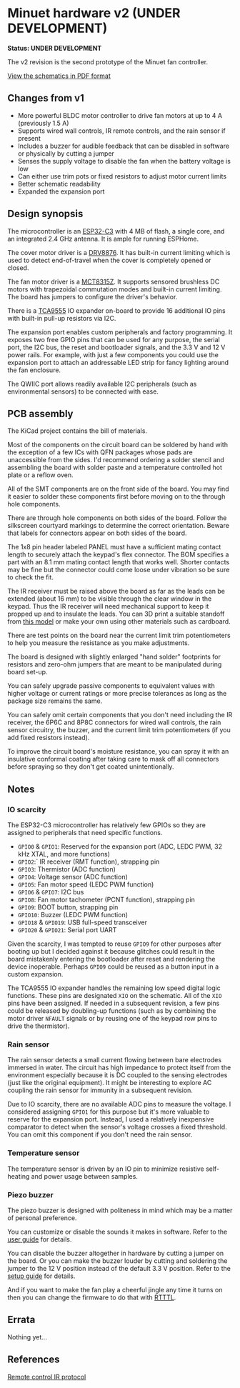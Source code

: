 # Minuet hardware v2 (UNDER DEVELOPMENT)

**Status: UNDER DEVELOPMENT**

The v2 revision is the second prototype of the Minuet fan controller.

[View the schematics in PDF format](minuet.pdf)

## Changes from v1

- More powerful BLDC motor controller to drive fan motors at up to 4 A (previously 1.5 A)
- Supports wired wall controls, IR remote controls, and the rain sensor if present
- Includes a buzzer for audible feedback that can be disabled in software or physically by cutting a jumper
- Senses the supply voltage to disable the fan when the battery voltage is low
- Can either use trim pots or fixed resistors to adjust motor current limits
- Better schematic readability
- Expanded the expansion port

## Design synopsis

The microcontroller is an [ESP32-C3](https://www.espressif.com/sites/default/files/documentation/esp32-c3-wroom-02_datasheet_en.pdf) with 4 MB of flash, a single core, and an integrated 2.4 GHz antenna.  It is ample for running ESPHome.

The cover motor driver is a [DRV8876](https://www.ti.com/lit/ds/symlink/drv8876.pdf).  It has built-in current limiting which is used to detect end-of-travel when the cover is completely opened or closed.

The fan motor driver is a [MCT8315Z](https://www.ti.com/lit/ds/symlink/mct8315z.pdf).  It supports sensored brushless DC motors with trapezoidal commutation modes and built-in current limiting.  The board has jumpers to configure the driver's behavior.

There is a [TCA9555](https://www.ti.com/lit/ds/symlink/tca9555.pdf) IO expander on-board to provide 16 additional IO pins with built-in pull-up resistors via I2C.

The expansion port enables custom peripherals and factory programming.  It exposes two free GPIO pins that can be used for any purpose, the serial port, the I2C bus, the reset and bootloader signals, and the 3.3 V and 12 V power rails.  For example, with just a few components you could use the expansion port to attach an addressable LED strip for fancy lighting around the fan enclosure.

The QWIIC port allows readily available I2C peripherals (such as environmental sensors) to be connected with ease.

## PCB assembly

The KiCad project contains the bill of materials.

Most of the components on the circuit board can be soldered by hand with the exception of a few ICs with QFN packages whose pads are unaccessible from the sides.  I'd recommend ordering a solder stencil and assembling the board with solder paste and a temperature controlled hot plate or a reflow oven.

All of the SMT components are on the front side of the board.  You may find it easier to solder these components first before moving on to the through hole components.

There are through hole components on both sides of the board.  Follow the silkscreen courtyard markings to determine the correct orientation.  Beware that labels for connectors appear on both sides of the board.

The 1x8 pin header labeled PANEL must have a sufficient mating contact length to securely attach the keypad's flex connector.  The BOM specifies a part with an 8.1 mm mating contact length that works well.  Shorter contacts may be fine but the connector could come loose under vibration so be sure to check the fit.

The IR receiver must be raised above the board as far as the leads can be extended (about 16 mm) to be visible through the clear window in the keypad.  Thus the IR receiver will need mechanical support to keep it propped up and to insulate the leads.  You can 3D print a suitable standoff from [this model](https://cad.onshape.com/documents/11f07c0bb608e7010778ac35/w/a82f75dceda39e564795dbd4/e/5949b73994c9747af7d1d4c9) or make your own using other materials such as cardboard.

There are test points on the board near the current limit trim potentiometers to help you measure the resistance as you make adjustments.

The board is designed with slightly enlarged "hand solder" footprints for resistors and zero-ohm jumpers that are meant to be manipulated during board set-up.

You can safely upgrade passive components to equivalent values with higher voltage or current ratings or more precise tolerances as long as the package size remains the same.

You can safely omit certain components that you don't need including the IR receiver, the 6P6C and 8P8C connectors for wired wall controls, the rain sensor circuitry, the buzzer, and the current limit trim potentiometers (if you add fixed resistors instead).

To improve the circuit board's moisture resistance, you can spray it with an insulative conformal coating after taking care to mask off all connectors before spraying so they don't get coated unintentionally.

## Notes

### IO scarcity

The ESP32-C3 microcontroller has relatively few GPIOs so they are assigned to peripherals that need specific functions.

- `GPIO0` & `GPIO1`: Reserved for the expansion port (ADC, LEDC PWM, 32 kHz XTAL, and more functions)
- `GPIO2`:` IR receiver (RMT function), strapping pin
- `GPIO3`: Thermistor (ADC function)
- `GPIO4`: Voltage sensor (ADC function)
- `GPIO5`: Fan motor speed (LEDC PWM function)
- `GPIO6` & `GPIO7`: I2C bus
- `GPIO8`: Fan motor tachometer (PCNT function), strapping pin
- `GPIO9`: BOOT button, strapping pin
- `GPIO10`: Buzzer (LEDC PWM function)
- `GPIO18` & `GPIO19`: USB full-speed transceiver
- `GPIO20` & `GPIO21`: Serial port UART

Given the scarcity, I was tempted to reuse `GPIO9` for other purposes after booting up but I decided against it because glitches could result in the board mistakenly entering the bootloader after reset and rendering the device inoperable.  Perhaps `GPIO9` could be reused as a button input in a custom expansion.

The TCA9555 IO expander handles the remaining low speed digital logic functions.  These pins are designated `XIO` on the schematic.  All of the `XIO` pins have been assigned.  If needed in a subsequent revision, a few pins could be released by doubling-up functions (such as by combining the motor driver `NFAULT` signals or by reusing one of the keypad row pins to drive the thermistor).

### Rain sensor

The rain sensor detects a small current flowing between bare electrodes immersed in water.  The circuit has high impedance to protect itself from the environment especially because it is DC coupled to the sensing electrodes (just like the original equipment).  It might be interesting to explore AC coupling the rain sensor for immunity in a subsequent revision.

Due to IO scarcity, there are no available ADC pins to measure the voltage.  I considered assigning `GPIO1` for this purpose but it's more valuable to reserve for the expansion port.  Instead, I used a relatively inexpensive comparator to detect when the sensor's voltage crosses a fixed threshold.  You can omit this component if you don't need the rain sensor.

### Temperature sensor

The temperature sensor is driven by an IO pin to minimize resistive self-heating and power usage between samples.

### Piezo buzzer

The piezo buzzer is designed with politeness in mind which may be a matter of personal preference.

You can customize or disable the sounds it makes in software.  Refer to the [user guide](../../docs/user-guide.md) for details.

You can disable the buzzer altogether in hardware by cutting a jumper on the board.  Or you can make the buzzer louder by cutting and soldering the jumper to the 12 V position instead of the default 3.3 V position.  Refer to the [setup guide](../../docs/setup-guide.md) for details.

And if you want to make the fan play a cheerful jingle any time it turns on then you can change the firmware to do that with [RTTTL](https://en.wikipedia.org/wiki/Ring_Tone_Text_Transfer_Language).

## Errata

Nothing yet...

## References

[Remote control IR protocol](https://github.com/skypeachblue/maxxfan-reversing)
